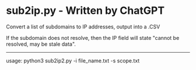 # sub2ip.py - Written by ChatGPT
Convert a list of subdomains to IP addresses, output into a .CSV 

If the subdomain does not resolve, then the IP field will state "cannot be resolved, may be stale data".


---
usage: python3 sub2ip2.py -i file_name.txt -s scope.txt 
